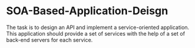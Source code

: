 # SOA-Based-Application-Deisgn
The task is to design an API and implement a service-oriented application. This application should provide a set of services with the help  of  a  set  of  back-end  servers  for  each  service. 
